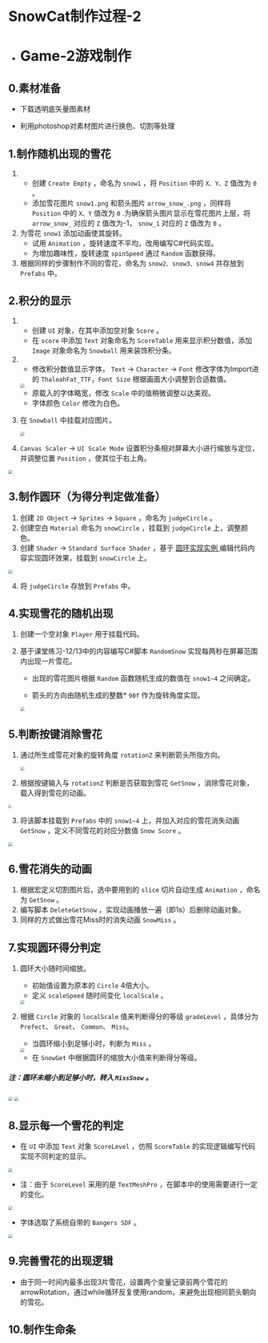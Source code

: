 # SnowCat制作过程-2

+ # Game-2游戏制作

## 0.素材准备



+ 下载透明底矢量图素材

+ 利用photoshop对素材图片进行换色、切割等处理

  

## 1.制作随机出现的雪花



1. + 创建 ` Create Empty ` ，命名为 `snow1` ，将 `Position` 中的 `X、Y、Z` 值改为 `0` 。
   + 添加雪花图片 `snow1.png` 和箭头图片 `arrow_snow_.png` ，同样将 `Position` 中的 `X、Y` 值改为 `0` .为确保箭头图片显示在雪花图片上层，将 `arrow_snow_` 对应的 `Z` 值改为-1， `snow_1` 对应的 `Z` 值改为 `0` 。
2. 为雪花 `snow1` 添加动画使其旋转。
   + 试用 `Animation` ，旋转速度不平均，改用编写C#代码实现。
   + 为增加趣味性，旋转速度 `spinSpeed` 通过 `Random` 函数获得。
3. 根据同样的步骤制作不同的雪花，命名为  `snow2、snow3、snow4` 并存放到 `Prefabs` 中。



## 2.积分的显示



1. + 创建 `UI` 对象，在其中添加空对象 `Score` 。
   + 在 `score` 中添加 `Text` 对象命名为 `ScoreTable` 用来显示积分数值，添加 `Image` 对象命名为 `Snowball` 用来装饰积分条。

2. + 修改积分数值显示字体， `Text` → `Character` → `Font` 修改字体为Import进的 `ThaleahFat_TTF`，`Font Size` 根据画面大小调整到合适数值。

   <img src=".\reportsAssets_2\scoreTableFont.png" style="zoom:50%;" />

   + 原载入的字体略宽，修改 `Scale` 中的值稍微调整以达美观。
   + 字体颜色 `Color` 修改为白色。

3. 在 `Snowball` 中挂载对应图片。

   <img src=".\reportsAssets_2\SnowballSourceImage.png" style="zoom:50%;" />

4.  `Canvas Scaler` → `UI Scale Mode` 设置积分条相对屏幕大小进行缩放与定位，并调整位置 `Position` ，使其位于右上角。

<img src=".\reportsAssets_2\ScaleWithScreen.png" style="zoom:50%;" />



## 3.制作圆环（为得分判定做准备）



1. 创建 `2D Object` → `Sprites` → `Square` ，命名为 `judgeCircle` 。
2. 创建空白 `Material` 命名为 `snowCircle` ，挂载到 `judgeCircle` 上，调整颜色。
3. 创建 `Shader` → `Standard Surface Shader` ，基于 [ 圆环实现实例 ](https://blog.csdn.net/Cake_C/article/details/122753644) 编辑代码内容实现圆环效果，挂载到 `snowCircle` 上。

<img src=".\reportsAssets_2\snowCircle.png" style="zoom:50%;" />

4. 将 `judgeCircle` 存放到 `Prefabs` 中。



## 4.实现雪花的随机出现



1. 创建一个空对象 `Player` 用于挂载代码。

2. 基于课堂练习-12/13中的内容编写C#脚本 `RandomSnow` 实现每两秒在屏幕范围内出现一片雪花。

   + 出现的雪花图片根据 `Random` 函数随机生成的数值在 `snow1~4` 之间确定。

   + 箭头的方向由随机生成的整数* `90f`  作为旋转角度实现。

   <img src=".\reportsAssets_2\RandomSnowCreate.png" style="zoom:50%;" />



## 5.判断按键消除雪花



1. 通过所生成雪花对象的旋转角度 `rotationZ` 来判断箭头所指方向。

   <img src=".\reportsAssets_2\GetRotation.png" style="zoom:50%;" />

2. 根据按键输入与 `rotationZ` 判断是否获取到雪花 `GetSnow` ，消除雪花对象，载入得到雪花的动画。

<img src=".\reportsAssets_2\JudgeKeyInput.png" style="zoom:40%;" />

3. 将该脚本挂载到 `Prefabs` 中的 `snow1~4` 上，并加入对应的雪花消失动画 `GetSnow` ，定义不同雪花的对应分数值 `Snow Score` 。

<img src=".\reportsAssets_2\JudgeSnow.png" style="zoom:50%;" />



## 6.雪花消失的动画



1. 根据宏定义切割图片后，选中要用到的 `slice` 切片自动生成 `Animation` ，命名为 `GetSnow` 。
2. 编写脚本 `DeleteGetSnow` ，实现动画播放一遍（即1s）后删除动画对象。
3. 同样的方式做出雪花Miss时的消失动画 `SnowMiss` 。



## 7.实现圆环得分判定



1. 圆环大小随时间缩放。

   + 初始值设置为原本的 `Circle` 4倍大小。
   + 定义 `scaleSpeed` 随时间变化 `localScale` 。

   <img src=".\reportsAssets_2\CircleScale.png" style="zoom:50%;" />

2. 根据 `Circle` 对象的 `localScale` 值来判断得分的等级 `gradeLevel` ，具体分为 `Prefect`、 `Great`、 `Common`、 `Miss`。

   + 当圆环缩小到足够小时，判断为 `Miss` 。

   <img src=".\reportsAssets_2\JudgeMiss.png" style="zoom:50%;" />

   + 在 `SnowGet` 中根据圆环的缩放大小值来判断得分等级。

#####                注：圆环未缩小到足够小时，转入 `MissSnow` 。

<img src=".\reportsAssets_2\JudgeGradeLevel.png" style="zoom:50%;" />

<img src=".\reportsAssets_2\JudgeMissSnow.png" style="zoom:50%;" />



## 8.显示每一个雪花的判定



+ 在 `UI` 中添加 `Text` 对象 `ScoreLevel` ，仿照 `ScoreTable` 的实现逻辑编写代码实现不同判定的显示。

<img src=".\reportsAssets_2\GetScoreLevel.png" style="zoom:50%;" />

+ 注：由于 `ScoreLevel` 采用的是 `TextMeshPro` ，在脚本中的使用需要进行一定的变化。

<img src=".\reportsAssets_2\TextMeshPro.png" style="zoom:50%;" />

+ 字体选取了系统自带的 `Bangers SDF` 。

<img src=".\reportsAssets_2\FontChoose.png" style="zoom:50%;" />



## 9.完善雪花的出现逻辑



+ 由于同一时间内最多出现3片雪花，设置两个变量记录前两个雪花的arrowRotation，通过while循环反复使用random，来避免出现相同箭头朝向的雪花。



## 10.制作生命条



